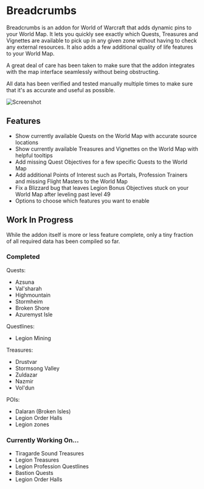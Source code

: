 # Breadcrumbs

Breadcrumbs is an addon for World of Warcraft that adds dynamic pins to your World Map. It lets you quickly see exactly which Quests, Treasures and Vignettes are available to pick up in any given zone without having to check any external resources. It also adds a few additional quality of life features to your World Map.

A great deal of care has been taken to make sure that the addon integrates with the map interface seamlessly without being obstructing.

All data has been verified and tested manually multiple times to make sure that it's as accurate and useful as possible.

![Screenshot](https://i.imgur.com/k3zVLC9.png)

## Features

- Show currently available Quests on the World Map with accurate source locations
- Show currently available Treasures and Vignettes on the World Map with helpful tooltips
- Add missing Quest Objectives for a few specific Quests to the World Map
- Add additional Points of Interest such as Portals, Profession Trainers and missing Flight Masters to the World Map
- Fix a Blizzard bug that leaves Legion Bonus Objectives stuck on your World Map after leveling past level 49
- Options to choose which features you want to enable

## Work In Progress

While the addon itself is more or less feature complete, only a tiny fraction of all required data has been compiled so far.

### Completed

Quests:
- Azsuna
- Val'sharah
- Highmountain
- Stormheim
- Broken Shore
- Azuremyst Isle

Questlines:
- Legion Mining

Treasures:
- Drustvar
- Stormsong Valley
- Zuldazar
- Nazmir
- Vol'dun

POIs:
- Dalaran (Broken Isles)
- Legion Order Halls
- Legion zones

### Currently Working On...

- Tiragarde Sound Treasures
- Legion Treasures
- Legion Profession Questlines
- Bastion Quests
- Legion Order Halls
